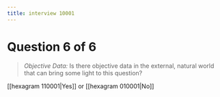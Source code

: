 ```yaml
---
title: interview 10001
---
```

# Question 6 of 6
> *Objective Data:* Is there objective data in the external, natural world that can bring some light to this question?

[[hexagram 110001|Yes]] or [[hexagram 010001|No]] 